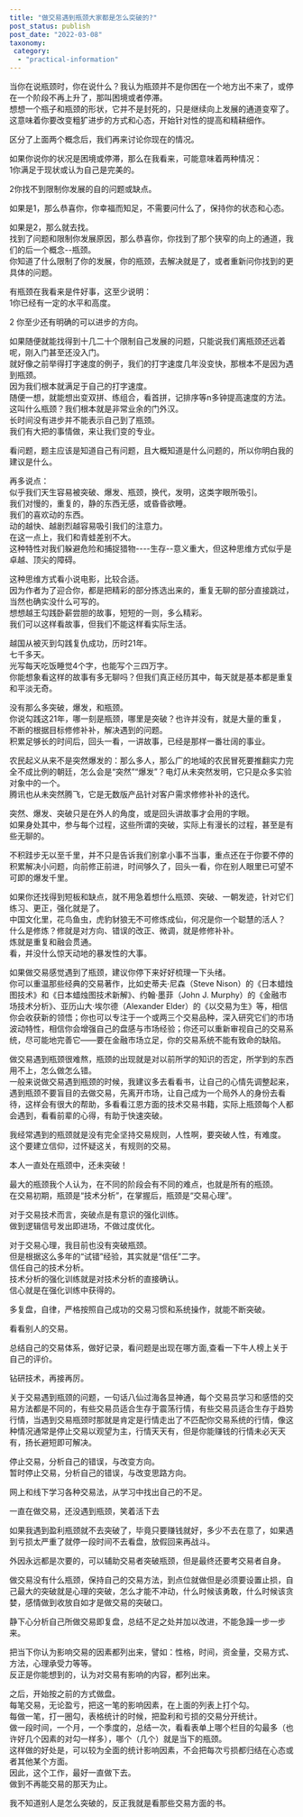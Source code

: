 ```yaml
---
title: "做交易遇到瓶颈大家都是怎么突破的?"
post_status: publish
post_date: "2022-03-08"
taxonomy:
 category: 
  - "practical-information"
---
```


当你在说瓶颈时，你在说什么？我认为瓶颈并不是你困在一个地方出不来了，或停在一个阶段不再上升了，那叫困境或者停滞。  
想想一个瓶子和瓶颈的形状，它并不是封死的，只是继续向上发展的通道变窄了。  
这意味着你要改变粗犷进步的方式和心态，开始针对性的提高和精耕细作。  
  
区分了上面两个概念后，我们再来讨论你现在的情况。  
  
如果你说你的状况是困境或停滞，那么在我看来，可能意味着两种情况：  
1你满足于现状或认为自己是完美的。  
  
2你找不到限制你发展的自的问题或缺点。  
  
如果是1，那么恭喜你，你幸福而知足，不需要问什么了，保持你的状态和心态。  
  
如果是2，那么就去找。  
找到了问题和限制你发展原因，那么恭喜你，你找到了那个狭窄的向上的通道，我们的后一个概念--瓶颈。  
你知道了什么限制了你的发展，你的瓶颈，去解决就是了，或者重新问你找到的更具体的问题。  
  
有瓶颈在我看来是件好事，这至少说明：  
1你已经有一定的水平和高度。  
  
2 你至少还有明确的可以进步的方向。  
  
如果随便就能找得到十几二十个限制自己发展的问题，只能说我们离瓶颈还远着呢，刚入门甚至还没入门。  
就好像之前举得打字速度的例子，我们的打字速度几年没变快，那根本不是因为遇到瓶颈。  
因为我们根本就满足于自己的打字速度。  
随便一想，就能想出变双拼、练组合，看首拼，记排序等n多钟提高速度的方法。  
这叫什么瓶颈？我们根本就是非常业余的门外汉。  
长时间没有进步并不能表示自己到了瓶颈。  
我们有大把的事情做，来让我们变的专业。  
  
看问题，题主应该是知道自己有问题，且大概知道是什么问题的，所以你明白我的建议是什么。  
  
再多说点：  
似乎我们天生容易被突破、爆发、瓶颈，换代，发明，这类字眼所吸引。  
我们对慢的，重复的，静的东西无感，或昏昏欲睡。  
我们的喜欢动的东西。  
动的越快、越剧烈越容易吸引我们的注意力。  
在这一点上，我们和青蛙差别不大。  
这种特性对我们躲避危险和捕捉猎物----生存--意义重大，但这种思维方式似乎是卓越、顶尖的障碍。  
  
这种思维方式看小说电影，比较合适。  
因为作者为了迎合你，都是把精彩的部分拣选出来的，重复无聊的部分直接跳过，当然也确实没什么可写的。  
想想越王勾践卧薪尝胆的故事，短短的一则，多么精彩。  
我们可以这样看故事，但我们不能这样看实际生活。  
  
越国从被灭到勾践复仇成功，历时21年。  
七千多天。  
光写每天吃饭睡觉4个字，也能写个三四万字。  
你能想象看这样的故事有多无聊吗？但我们真正经历其中，每天就是基本都是重复和平淡无奇。  
  
没有那么多突破，爆发，和瓶颈。  
你说勾践这21年，哪一刻是瓶颈，哪里是突破？也许并没有，就是大量的重复，不断的根据目标修修补补，解决遇到的问题。  
积累足够长的时间后，回头一看，一讲故事，已经是那样一番壮阔的事业。  
  
农民起义从来不是突然爆发的：那么多人，那么广的地域的农民冒死要推翻实力完全不成比例的朝廷，怎么会是“突然”“爆发”？电灯从未突然发明，它只是众多实验对象中的一个。  
腾讯也从未突然腾飞，它是无数版产品针对客户需求修修补补的迭代。  
  
突然、爆发、突破只是在外人的角度，或是回头讲故事才会用的字眼。  
如果身处其中，参与每个过程，这些所谓的突破，实际上有漫长的过程，甚至是有些无聊的。  
  
不积跬步无以至千里，并不只是告诉我们别拿小事不当事，重点还在于你要不停的积累解决小问题，向前修正前进，时间够久了，回头一看，你在别人眼里已可望不可即的爆发千里。  
  
如果你还找得到短板和缺点，就不用急着想什么瓶颈、突破、一朝发迹，针对它们练习、更正，强化就是了。  
中国文化里，花鸟鱼虫，虎豹豺狼无不可修炼成仙，何况是你一个聪慧的活人？  
什么是修炼？修就是对方向、错误的改正、微调，就是修修补补。  
炼就是重复和融会贯通。  
看，并没什么惊天动地的暴发性的大事。  
  

如果做交易感觉遇到了瓶颈，建议你停下来好好梳理一下头绪。  
你可以重温那些经典的交易著作，比如史蒂夫·尼森（Steve Nison）的《日本蜡烛图技术》和《日本蜡烛图技术新解》、约翰·墨菲（John J. Murphy）的《金融市场技术分析》、亚历山大·埃尔德（Alexander Elder）的《以交易为生》等，相信你会收获新的领悟；你也可以专注于一个或两三个交易品种，深入研究它们的市场波动特性，相信你会增强自己的盘感与市场经验；你还可以重新审视自己的交易系统，尽可能地完善它——要在金融市场立足，你的交易系统不能有致命的缺陷。  

做交易遇到瓶颈很难熬，瓶颈的出现就是对以前所学的知识的否定，所学到的东西用不上，怎么做怎么错。  
一般来说做交易遇到瓶颈的时候，我建议多去看看书，让自己的心情先调整起来，遇到瓶颈不要盲目的去做交易，先离开市场，让自己成为一个局外人的身份去看待，这样会有很大的帮助，多看看江恩方面的技术交易书籍，实际上瓶颈每个人都会遇到，看看前辈的心得，有助于快速突破。  

我经常遇到的瓶颈就是没有完全坚持交易规则，人性啊，要突破人性，有难度。  
这个要建立信仰，过怀疑这关，有规则的交易。  

本人一直处在瓶颈中，还未突破！

最大的瓶颈我个人认为，在不同的阶段会有不同的难点，也就是所有的瓶颈。  
在交易初期，瓶颈是“技术分析”，在掌握后，瓶颈是“交易心理”。  

对于交易技术而言，突破点是有意识的强化训练。  
做到逻辑信号发出即进场，不做过度优化。  

对于交易心理，我目前也没有突破瓶颈。  
但是根据这么多年的“试错”经验，其实就是“信任”二字。  
信任自己的技术分析。  
技术分析的强化训练就是对技术分析的直接确认。  
信心就是在强化训练中获得的。  

多复盘，自律，严格按照自己成功的交易习惯和系统操作，就能不断突破。  

看看别人的交易。  

总结自己的交易体系，做好记录，看问题是出现在哪方面,查看一下牛人榜上关于自己的评价。  

钻研技术，再接再厉。  

关于交易遇到瓶颈的问题，一句话八仙过海各显神通，每个交易员学习和感悟的交易方法都是不同的，有些交易员适合生存于震荡行情，有些交易员适合生存于趋势行情，当遇到交易瓶颈时那就是肯定是行情走出了不匹配你交易系统的行情，像这种情况通常是停止交易以观望为主，行情天天有，但是你能赚钱的行情未必天天有，扬长避短即可解决。  

停止交易，分析自己的错误，与改变方向。  
暂时停止交易，分析自己的错误，与改变思路方向。  

网上和线下学习各种交易法，从学习中找出自己的不足。  

一直在做交易，还没遇到瓶颈，笑着活下去

如果我遇到盈利瓶颈就不去突破了，毕竟只要赚钱就好，多少不去在意了，如果遇到亏损太严重了就停一段时间不去看盘，放假回来再战斗。  

外因永远都是次要的，可以辅助交易者突破瓶颈，但是最终还要考交易者自身。  

做交易没有什么瓶颈，保持自己的交易方法，到点位就做但是必须要设置止损，自己最大的突破就是心理的突破，怎么才能不冲动，什么时候该勇敢，什么时候该贪婪，感情做到收放自如才是做交易的突破口。  

静下心分析自己所做交易即复盘，总结不足之处并加以改进，不能急躁一步一步来。  

把当下你认为影响交易的因素都列出来，譬如：性格，时间，资金量，交易方式、方法，心理承受力等等。  
反正是你能想到的，认为对交易有影响的内容，都列出来。  

之后，开始按之前的方式做盘。  
每笔交易，无论盈亏，把这一笔的影响因素，在上面的列表上打个勾。  
每做一笔，打一圈勾，表格统计的时候，把盈利和亏损的交易分开统计。  
做一段时间，一个月，一个季度的，总结一次，看看表单上哪个栏目的勾最多（也许好几个因素的对勾一样多），哪个（几个）就是当下的瓶颈。  
这样做的好处是，可以较为全面的统计影响因素，不会把每次亏损都归结在心态或者其他某个方面。  
因此，这个工作，最好一直做下去。  
做到不再能交易的那天为止。  

我不知道别人是怎么突破的，反正我就是看那些交易方面的书。
